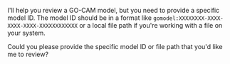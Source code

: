 I'll help you review a GO-CAM model, but you need to provide a specific model ID. The model ID should be in a format like `gomodel:XXXXXXXX-XXXX-XXXX-XXXX-XXXXXXXXXXXX` or a local file path if you're working with a file on your system.

Could you please provide the specific model ID or file path that you'd like me to review?